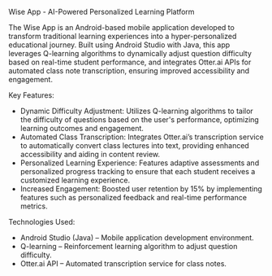 Wise App - AI-Powered Personalized Learning Platform

The Wise App is an Android-based mobile application developed to transform traditional learning experiences into a hyper-personalized educational journey. 
Built using Android Studio with Java, this app leverages Q-learning algorithms to dynamically adjust question difficulty based on real-time student performance, 
and integrates Otter.ai APIs for automated class note transcription, ensuring improved accessibility and engagement.

Key Features:
- Dynamic Difficulty Adjustment: Utilizes Q-learning algorithms to tailor the difficulty of questions based on the user's performance, optimizing learning outcomes and engagement.
- Automated Class Transcription: Integrates Otter.ai’s transcription service to automatically convert class lectures into text, providing enhanced accessibility and aiding in content review.
- Personalized Learning Experience: Features adaptive assessments and personalized progress tracking to ensure that each student receives a customized learning experience.
- Increased Engagement: Boosted user retention by 15% by implementing features such as personalized feedback and real-time performance metrics.

Technologies Used:
- Android Studio (Java) – Mobile application development environment.
- Q-learning – Reinforcement learning algorithm to adjust question difficulty.
- Otter.ai API – Automated transcription service for class notes.


